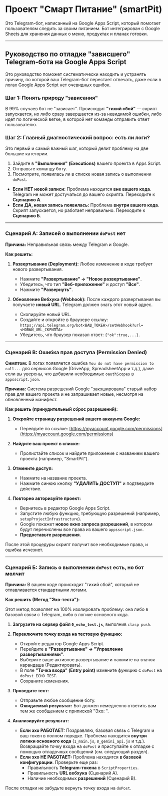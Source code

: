 # Проект "Смарт Питание" (smartPit)

Это Telegram-бот, написанный на Google Apps Script, который помогает пользователям следить за своим питанием. Бот интегрирован с Google Sheets для хранения данных о меню, продуктах и планах готовки.

---

## Руководство по отладке "зависшего" Telegram-бота на Google Apps Script

Это руководство поможет систематически находить и устранять причину, по которой ваш Telegram-бот перестает отвечать, даже если в логах Google Apps Script нет очевидных ошибок.

### Шаг 1: Понять природу "зависания"

В 99% случаев бот не "зависает". Происходит **"тихий сбой"** — скрипт запускается, но либо сразу завершается из-за невидимой ошибки, либо идет по логической ветке, в которой нет команды отправить ответ пользователю.

### Шаг 2: Главный диагностический вопрос: есть ли логи?

Это первый и самый важный шаг, который делит проблему на две большие категории.

1.  Зайдите в **"Выполнения" (Executions)** вашего проекта в Apps Script.
2.  Отправьте команду боту.
3.  Посмотрите, появилась ли в списке новая запись о выполнении `doPost`.

*   **Если НЕТ новой записи:** Проблема находится **вне вашего кода**. Telegram не может достучаться до вашего скрипта. Переходите к **Сценарию А**.
*   **Если ДА, новая запись появилась:** Проблема **внутри вашего кода**. Скрипт запускается, но работает неправильно. Переходите к **Сценарию Б**.

---

### Сценарий А: Записей о выполнении `doPost` нет

**Причина:** Неправильная связь между Telegram и Google.

**Как решить:**

1.  **Развертывание (Deployment):** Любое изменение в коде требует нового развертывания.
    *   Нажмите **"Развертывание" -> "Новое развертывание"**.
    *   Убедитесь, что тип **"Веб-приложение"** и доступ **"Все"**.
    *   Нажмите **"Развернуть"**.

2.  **Обновление Вебхука (Webhook):** После каждого развертывания вы получаете **новый URL**. Telegram должен знать этот новый адрес.
    *   Скопируйте новый URL.
    *   Создайте и откройте в браузере ссылку:
      `https://api.telegram.org/bot<ВАШ_ТОКЕН>/setWebhook?url=<НОВЫЙ_URL_СКРИПТА>`
    *   Убедитесь, что браузер показал ответ: `{"ok":true,...}`.

---

### Сценарий В: Ошибка прав доступа (Permission Denied)

**Симптом:** В логах появляется ошибка `You do not have permission to call...` для сервисов Google (DriveApp, SpreadsheetApp и т.д.), даже если вы уверены, что добавили необходимые `oauthScopes` в `appsscript.json`.

**Причина:** Система разрешений Google "закэшировала" старый набор прав для вашего проекта и не запрашивает новые, несмотря на обновленный манифест.

**Как решить (принудительный сброс разрешений):**

1.  **Откройте страницу разрешений вашего аккаунта Google:**
    *   Перейдите по ссылке: [https://myaccount.google.com/permissions](https://myaccount.google.com/permissions)

2.  **Найдите ваш проект в списке:**
    *   Пролистайте список и найдите приложение с названием вашего проекта (например, "SmartPit").

3.  **Отмените доступ:**
    *   Нажмите на название проекта.
    *   Нажмите синюю кнопку **"УДАЛИТЬ ДОСТУП"** и подтвердите действие.

4.  **Повторно авторизуйте проект:**
    *   Вернитесь в редактор Google Apps Script.
    *   Запустите любую функцию, требующую разрешений (например, `setupProjectInfrastructure`).
    *   Google покажет **новое окно запроса разрешений**, в котором будут перечислены все права из вашего `appsscript.json`.
    *   **Предоставьте разрешения**.

После этой процедуры скрипт получит все необходимые права, и ошибка исчезнет.

---

### Сценарий Б: Запись о выполнении `doPost` есть, но бот молчит

**Причина:** В вашем коде происходит "тихий сбой", который не отлавливается стандартными логами.

**Как решить (Метод "Эхо-теста"):**

Этот метод позволяет на 100% изолировать проблему: она либо в базовой связи с Telegram, либо в логике основного кода.

1.  **Загрузите на сервер файл `0_echo_test.js`**, выполнив `clasp push`.

2.  **Переключите точку входа на тестовую функцию:**
    *   Откройте редактор Google Apps Script.
    *   Перейдите в **"Развертывание" -> "Управление развертываниями"**.
    *   Выберите ваше активное развертывание и нажмите на значок карандаша (Редактировать).
    *   В поле **"Точка входа" (Entry point)** измените функцию с `doPost` на `doPost_ECHO_TEST`.
    *   Сохраните изменения.

3.  **Проведите тест:**
    *   Отправьте любое сообщение боту.
    *   **Ожидаемый результат:** Бот должен немедленно ответить вам тем же сообщением с припиской "Эхо: ".

4.  **Анализируйте результат:**
    *   **Если эхо РАБОТАЕТ:** Поздравляю, базовая связь с Telegram и ваш токен в полном порядке. Проблема находится **внутри логики основного кода** (`1_main.js`, `8_gemini_api.js` и т.д.). Возвращайте точку входа на `doPost` и приступайте к отладке с помощью отладочных сообщений (см. следующий раздел).
    *   **Если эхо НЕ РАБОТАЕТ:** Проблема находится **в базовой конфигурации**. Проверьте еще раз:
        *   Правильность **Telegram-токена** в `ScriptProperties`.
        *   Правильность **URL вебхука** (Сценарий А).
        *   Наличие необходимых **разрешений** (Сценарий В).

После отладки не забудьте вернуть точку входа на `doPost`.
